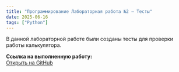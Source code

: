 ```yaml
---
title: "Программирование Лабораторная работа №2 — Тесты"
date: 2025-06-16
tags: ["Python"]
---
```


В данной лабораторной работе были созданы тесты для проверки работы калькулятора.

**Ссылка на выполненную работу:**  
[Открыть на GitHub](https://git.herzen.spb.ru/1147329/pr-lab-2/tree/master)
